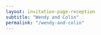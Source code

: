 ```yaml
---
layout: invitation-page-reception
subtitle: "Wendy and Colin"
permalink: "/wendy-and-colin"
---
```

        